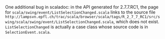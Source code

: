 One additional bug in scaladoc: in the API generated for 2.7.7.RC1, the page for `scala/swing/event/ListSelectionChanged.scala` links to the source file `http://lampsvn.epfl.ch/trac/scala/browser/scala/tags/R_2_7_7_RC1/src/swing/scala/swing/event/ListSelectionChanged.scala`, which does not exist. `ListSelectionChanged` is actually a case class whose source code is in `SelectionEvent.scala`.
